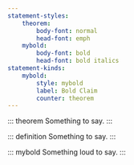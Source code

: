```yaml
---
statement-styles:
    theorem:
        body-font: normal
        head-font: emph
    mybold:
        body-font: bold
        head-font: bold italics
statement-kinds:
    mybold: 
        style: mybold
        label: Bold Claim
        counter: theorem
---
```


::: theorem
Something to say.
:::

::: definition
Something to say.
:::

::: mybold
Something loud to say.
:::
